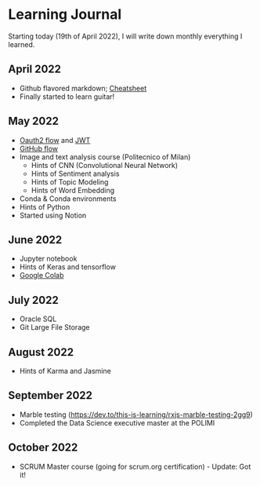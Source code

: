 Learning Journal
======
Starting today (19th of April 2022), I will write down monthly everything I learned.

## April 2022
* Github flavored markdown; [Cheatsheet](https://github.com/adam-p/markdown-here)
* Finally started to learn guitar!

## May 2022
* [Oauth2 flow](https://www.youtube.com/watch?v=3pZ3Nh8tgTE) and [JWT](https://www.youtube.com/watch?v=soGRyl9ztjI)
* [GitHub flow](https://docs.github.com/en/get-started/quickstart/github-flow#following-github-flow)
* Image and text analysis course (Politecnico of Milan)
  * Hints of CNN (Convolutional Neural Network)
  * Hints of Sentiment analysis
  * Hints of Topic Modeling
  * Hints of Word Embedding
* Conda & Conda environments
* Hints of Python 
* Started using Notion

## June 2022
* Jupyter notebook
* Hints of Keras and tensorflow
* [Google Colab](https://colab.research.google.com/)

## July 2022
* Oracle SQL
* Git Large File Storage 

## August 2022
* Hints of Karma and Jasmine

## September 2022
* Marble testing (https://dev.to/this-is-learning/rxjs-marble-testing-2gg9)
* Completed the Data Science executive master at the POLIMI  

## October 2022
* SCRUM Master course (going for scrum.org certification) - Update: Got it!
